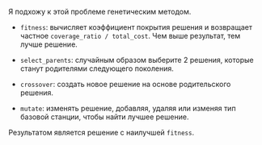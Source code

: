 Я подхожу к этой проблеме генетическим методом.

* `fitness`: вычисляет коэффициент покрытия решения и возвращает частное `coverage_ratio / total_cost`. Чем выше результат, тем лучше решение.

* `select_parents`: случайным образом выберите 2 решения, которые станут родителями следующего поколения.

* `crossover`: создать новое решение на основе родительского решения.

* `mutate`: изменять решение, добавляя, удаляя или изменяя тип базовой станции, чтобы найти лучшее решение.

Результатом является решение с наилучшей `fitness`.